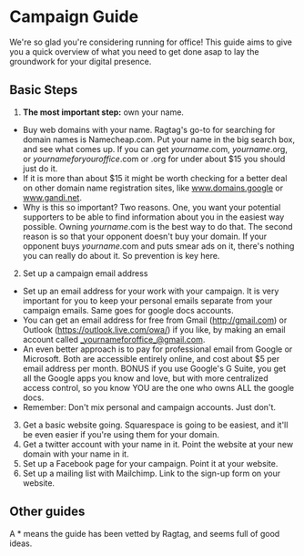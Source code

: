 # Campaign Guide

We're so glad you're considering running for office! This guide aims to give you a quick overview of what you need to get done asap to lay the groundwork for your digital presence.

## Basic Steps

1. **The most important step:** own your name.
* Buy web domains with your name. Ragtag's go-to for searching for domain names is Namecheap.com. Put your name in the big search box, and see what comes up. If you can get _yourname_.com, _yourname_.org, or _yournameforyouroffice_.com or .org for under about $15 you should just do it. 
* If it is more than about $15 it might be worth checking for a better deal on other domain name registration sites, like www.domains.google or www.gandi.net. 
* Why is this so important? Two reasons. One, you want your potential supporters to be able to find information about you in the easiest way possible. Owning _yourname_.com is the best way to do that. The second reason is so that your opponent doesn't buy your domain. If your opponent buys _yourname_.com and puts smear ads on it, there's nothing you can really do about it. So prevention is key here.
2. Set up a campaign email address
* Set up an email address for your work with your campaign. It is very important for you to keep your personal emails separate from your campaign emails. Same goes for google docs accounts.
* You can get an email address for free from Gmail (http://gmail.com) or Outlook (https://outlook.live.com/owa/) if you like, by making an email account called _yournameforoffice_@gmail.com.
* An even better approach is to pay for professional email from Google or Microsoft. Both are accessible entirely online, and cost about $5 per email address per month. BONUS if you use Google's G Suite, you get all the Google apps you know and love, but with more centralized access control, so you know YOU are the one who owns ALL the google docs.
* Remember: Don't mix personal and campaign accounts. Just don't. 
3. Get a basic website going. Squarespace is going to be easiest, and it'll be even easier if you're using them for your domain.
4. Get a twitter account with your name in it. Point the website at your new domain with your name in it.
5. Set up a Facebook page for your campaign. Point it at your website.
6. Set up a mailing list with Mailchimp. Link to the sign-up form on your website.

## Other guides

A * means the guide has been vetted by Ragtag, and seems full of good ideas.
